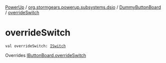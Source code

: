 [PowerUp](../../index.md) / [org.stormgears.powerup.subsystems.dsio](../index.md) / [DummyButtonBoard](index.md) / [overrideSwitch](./override-switch.md)

# overrideSwitch

`val overrideSwitch: `[`ISwitch`](../../org.stormgears.utils.dsio/-i-switch/index.md)

Overrides [IButtonBoard.overrideSwitch](../-i-button-board/override-switch.md)

